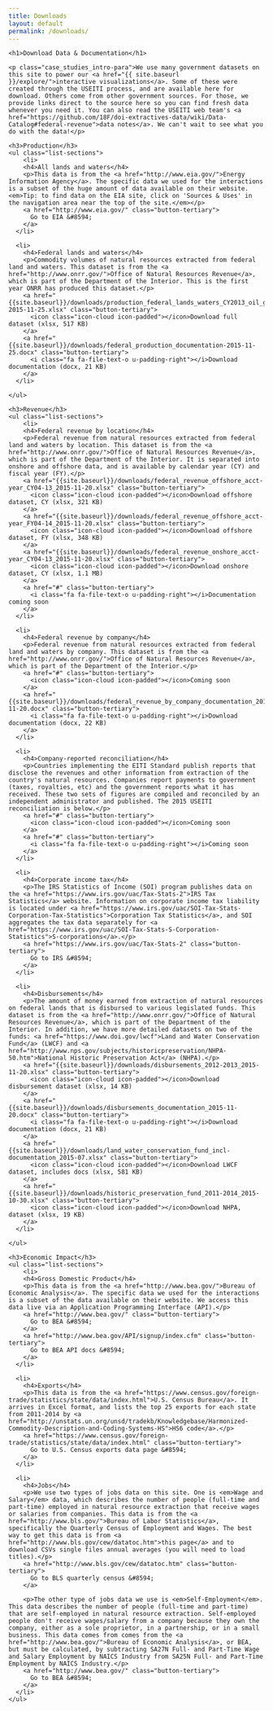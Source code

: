 ```yaml
---
title: Downloads
layout: default
permalink: /downloads/
---
```



<div class="container-outer container-padded">

  <article class="container-left-7">

    <h1>Download Data & Documentation</h1>

    <p class="case_studies_intro-para">We use many government datasets on this site to power our <a href="{{ site.baseurl }}/explore/">interactive visualizations</a>. Some of these were created through the USEITI process, and are available here for download. Others come from other government sources. For those, we provide links direct to the source here so you can find fresh data whenever you need it. You can also read the USEITI web team's <a href="https://github.com/18F/doi-extractives-data/wiki/Data-Catalog#federal-revenue">data notes</a>. We can't wait to see what you do with the data!</p>

    <h3>Production</h3>
    <ul class="list-sections">
    	<li>
        <h4>All lands and waters</h4>
        <p>This data is from the <a href="http://www.eia.gov/">Energy Information Agency</a>. The specific data we used for the interactions is a subset of the huge amount of data available on their website. <em>Tip: to find data on the EIA site, click on 'Sources & Uses' in the navigation area near the top of the site.</em></p>
        <a href="http://www.eia.gov/" class="button-tertiary">
          Go to EIA &#8594;
        </a>
      </li>

      <li>
        <h4>Federal lands and waters</h4>
        <p>Commodity volumes of natural resources extracted from federal land and waters. This dataset is from the <a href="http://www.onrr.gov/">Office of Natural Resources Revenue</a>, which is part of the Department of the Interior. This is the first year ONRR has produced this dataset.</p>
        <a href="{{site.baseurl}}/downloads/production_federal_lands_waters_CY2013_oil_gas_solids-2015-11-25.xlsx" class="button-tertiary">
          <icon class="icon-cloud icon-padded"></icon>Download full dataset (xlsx, 517 KB)
        </a>
        <a href="{{site.baseurl}}/downloads/federal_production_documentation-2015-11-25.docx" class="button-tertiary">
          <i class="fa fa-file-text-o u-padding-right"></i>Download documentation (docx, 21 KB)
        </a>
      </li>

    </ul>

    <h3>Revenue</h3>
    <ul class="list-sections">
    	<li>
        <h4>Federal revenue by location</h4>
        <p>Federal revenue from natural resources extracted from federal land and waters by location. This dataset is from the <a href="http://www.onrr.gov/">Office of Natural Resources Revenue</a>, which is part of the Department of the Interior. It is separated into onshore and offshore data, and is available by calendar year (CY) and fiscal year (FY).</p>
        <a href="{{site.baseurl}}/downloads/federal_revenue_offshore_acct-year_CY04-13_2015-11-20.xlsx" class="button-tertiary">
          <icon class="icon-cloud icon-padded"></icon>Download offshore dataset, CY (xlsx, 321 KB)
        </a>
        <a href="{{site.baseurl}}/downloads/federal_revenue_offshore_acct-year_FY04-14_2015-11-20.xlsx" class="button-tertiary">
          <icon class="icon-cloud icon-padded"></icon>Download offshore dataset, FY (xlsx, 348 KB)
        </a>
        <a href="{{site.baseurl}}/downloads/federal_revenue_onshore_acct-year_CY04-13_2015-11-20.xlsx" class="button-tertiary">
          <icon class="icon-cloud icon-padded"></icon>Download onshore dataset, CY (xlsx, 1.1 MB)
        </a>
        <a href="#" class="button-tertiary">
          <i class="fa fa-file-text-o u-padding-right"></i>Documentation coming soon
        </a>
      </li>

      <li>
        <h4>Federal revenue by company</h4>
        <p>Federal revenue from natural resources extracted from federal land and waters by company. This dataset is from the <a href="http://www.onrr.gov/">Office of Natural Resources Revenue</a>, which is part of the Department of the Interior.</p>
        <a href="#" class="button-tertiary">
          <icon class="icon-cloud icon-padded"></icon>Coming soon
        </a>
        <a href="{{site.baseurl}}/downloads/federal_revenue_by_company_documentation_2015-11-20.docx" class="button-tertiary">
          <i class="fa fa-file-text-o u-padding-right"></i>Download documentation (docx, 22 KB)
        </a>
      </li>

      <li>
        <h4>Company-reported reconciliation</h4>
        <p>Countries implementing the EITI Standard publish reports that disclose the revenues and other information from extraction of the country's natural resources. Companies report payments to government (taxes, royalties, etc) and the government reports what it has received. These two sets of figures are compiled and reconciled by an independent administrator and published. The 2015 USEITI reconciliation is below.</p>
        <a href="#" class="button-tertiary">
          <icon class="icon-cloud icon-padded"></icon>Coming soon
        </a>
        <a href="#" class="button-tertiary">
          <i class="fa fa-file-text-o u-padding-right"></i>Coming soon
        </a>
      </li>

      <li>
        <h4>Corporate income tax</h4>
        <p>The IRS Statistics of Income (SOI) program publishes data on the <a href="https://www.irs.gov/uac/Tax-Stats-2">IRS Tax Statistics</a> website. Information on corporate income tax liability is located under <a href="https://www.irs.gov/uac/SOI-Tax-Stats-Corporation-Tax-Statistics">Corporation Tax Statistics</a>, and SOI aggregates the tax data separately for <a href="https://www.irs.gov/uac/SOI-Tax-Stats-S-Corporation-Statistics">S-corporations</a>.</p>
        <a href="https://www.irs.gov/uac/Tax-Stats-2" class="button-tertiary">
          Go to IRS &#8594;
        </a>
      </li>

      <li>
        <h4>Disbursements</h4>
        <p>The amount of money earned from extraction of natural resources on federal lands that is disbursed to various legislated funds. This dataset is from the <a href="http://www.onrr.gov/">Office of Natural Resources Revenue</a>, which is part of the Department of the Interior. In addition, we have more detailed datasets on two of the funds: <a href="https://www.doi.gov/lwcf">Land and Water Conservation Fund</a> (LWCF) and <a href="http://www.nps.gov/subjects/historicpreservation/NHPA-50.htm">National Historic Preservation Act</a> (NHPA).</p>
        <a href="{{site.baseurl}}/downloads/disbursements_2012-2013_2015-11-20.xlsx" class="button-tertiary">
          <icon class="icon-cloud icon-padded"></icon>Download disbursement dataset (xlsx, 14 KB)
        </a>
        <a href="{{site.baseurl}}/downloads/disbursements_documentation_2015-11-20.docx" class="button-tertiary">
          <i class="fa fa-file-text-o u-padding-right"></i>Download documentation (docx, 21 KB)
        </a>
        <a href="{{site.baseurl}}/downloads/land_water_conservation_fund_incl-documentation_2015-07.xlsx" class="button-tertiary">
          <icon class="icon-cloud icon-padded"></icon>Download LWCF dataset, includes docs (xlsx, 581 KB)
        </a>
        <a href="{{site.baseurl}}/downloads/historic_preservation_fund_2011-2014_2015-10-30.xlsx" class="button-tertiary">
          <icon class="icon-cloud icon-padded"></icon>Download NHPA, dataset (xlsx, 19 KB)
        </a>
      </li>

    </ul>

    <h3>Economic Impact</h3>
    <ul class="list-sections">
    	<li>
        <h4>Gross Domestic Product</h4>
        <p>This data is from the <a href="http://www.bea.gov/">Bureau of Economic Analysis</a>. The specific data we used for the interactions is a subset of the data available on their website. We access this data live via an Application Programming Interface (API).</p>
        <a href="http://www.bea.gov/" class="button-tertiary">
          Go to BEA &#8594;
        </a>
        <a href="http://www.bea.gov/API/signup/index.cfm" class="button-tertiary">
          Go to BEA API docs &#8594;
        </a>
      </li>

      <li>
        <h4>Exports</h4>
        <p>This data is from the <a href="https://www.census.gov/foreign-trade/statistics/state/data/index.html">U.S. Census Bureau</a>. It arrives in Excel format, and lists the top 25 exports for each state from 2011-2014 by <a href="http://unstats.un.org/unsd/tradekb/Knowledgebase/Harmonized-Commodity-Description-and-Coding-Systems-HS">HS6 code</a>.</p>
        <a href="https://www.census.gov/foreign-trade/statistics/state/data/index.html" class="button-tertiary">
          Go to U.S. Census exports data page &#8594;
        </a>
      </li>

      <li>
        <h4>Jobs</h4>
        <p>We use two types of jobs data on this site. One is <em>Wage and Salary</em> data, which describes the number of people (full-time and part-time) employed in natural resource extraction that receive wages or salaries from companies. This data is from the <a href="http://www.bls.gov/">Bureau of Labor Statistics</a>, specifically the Quarterly Census of Employment and Wages. The best way to get this data is from <a href="http://www.bls.gov/cew/datatoc.htm">this page</a> and to download CSVs single files annual averages (you will need to load titles).</p>
        <a href="http://www.bls.gov/cew/datatoc.htm" class="button-tertiary">
          Go to BLS quarterly census &#8594;
        </a>

        <p>The other type of jobs data we use is <em>Self-Employment</em>. This data describes the number of people (full-time and part-time) that are self-employed in natural resource extraction. Self-employed people don't receive wages/salary from a company because they own the company, either as a sole proprietor, in a partnership, or in a small business. This data comes from comes from the <a href="http://www.bea.gov/">Bureau of Economic Analysis</a>, or BEA, but must be calculated, by subtracting SA27N Full- and Part-Time Wage and Salary Employment by NAICS Industry from SA25N Full- and Part-Time Employment by NAICS Industry.</p>
        <a href="http://www.bea.gov/" class="button-tertiary">
          Go to BEA &#8594;
        </a>
      </li>
    </ul>

  </article>

</div>
